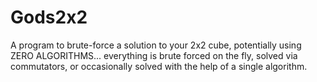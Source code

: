 # Gods2x2
A program to brute-force a solution to your 2x2 cube, potentially using ZERO ALGORITHMS... everything is brute forced on the fly, solved via commutators, or occasionally solved with the help of a single algorithm.
